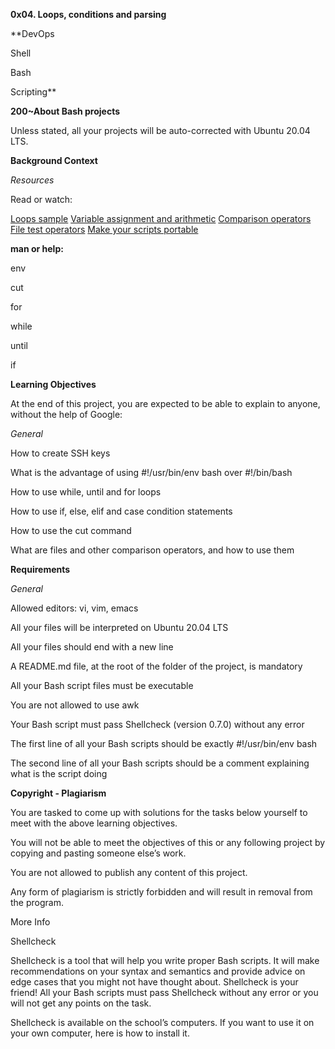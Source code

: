 **0x04. Loops, conditions and parsing**

**DevOps

Shell

Bash

Scripting**

**200~About Bash projects**

Unless stated, all your projects will be auto-corrected with Ubuntu 20.04 LTS.

**Background Context**


*Resources*

Read or watch:

[Loops sample](https://intranet.alxswe.com/rltoken/wT98UJfv_E2tk4yP9PcLLw)
[Variable assignment and arithmetic](https://intranet.alxswe.com/rltoken/olvOKX699pq50rkHRE5cS)
[Comparison operators](https://intranet.alxswe.com/rltoken/HxohzllkOWh0t4dy_HptIQ)
[File test operators](https://intranet.alxswe.com/rltoken/g8of2ABPEJfCNtPrDQaqVw)
[Make your scripts portable](https://intranet.alxswe.com/rltoken/O0Ay21p7tDhfLMsYbtAKug)

**man or help:**

env

cut

for

while

until

if

**Learning Objectives**

At the end of this project, you are expected to be able to explain to anyone, without the help of Google:

*General*

How to create SSH keys

What is the advantage of using #!/usr/bin/env bash over #!/bin/bash

How to use while, until and for loops

How to use if, else, elif and case condition statements

How to use the cut command

What are files and other comparison operators, and how to use them

**Requirements**

*General*

Allowed editors: vi, vim, emacs

All your files will be interpreted on Ubuntu 20.04 LTS

All your files should end with a new line

A README.md file, at the root of the folder of the project, is mandatory

All your Bash script files must be executable

You are not allowed to use awk

Your Bash script must pass Shellcheck (version 0.7.0) without any error

The first line of all your Bash scripts should be exactly #!/usr/bin/env bash

The second line of all your Bash scripts should be a comment explaining what is the script doing

**Copyright - Plagiarism**

You are tasked to come up with solutions for the tasks below yourself to meet with the above learning objectives.

You will not be able to meet the objectives of this or any following project by copying and pasting someone else’s work.

You are not allowed to publish any content of this project.

Any form of plagiarism is strictly forbidden and will result in removal from the program.

More Info

Shellcheck

Shellcheck is a tool that will help you write proper Bash scripts. It will make recommendations on your syntax and semantics and provide advice on edge cases that you might not have thought about. Shellcheck is your friend! All your Bash scripts must pass Shellcheck without any error or you will not get any points on the task.

Shellcheck is available on the school’s computers. If you want to use it on your own computer, here is how to install it.


